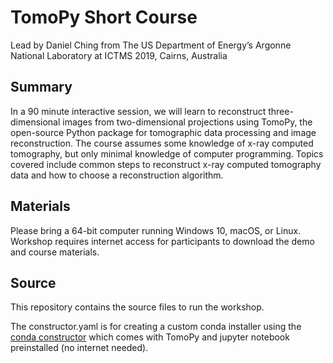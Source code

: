 # TomoPy Short Course
Lead by Daniel Ching from The US Department of Energy’s Argonne National Laboratory at ICTMS 2019, Cairns, Australia

## Summary
In a 90 minute interactive session, we will learn to reconstruct three-dimensional images from two-dimensional projections using TomoPy, the open-source Python package for tomographic data processing and image reconstruction. The course assumes some knowledge of x-ray computed tomography, but only minimal knowledge of computer programming. Topics covered include common steps to reconstruct x-ray computed tomography data and how to choose a reconstruction algorithm.

## Materials
Please bring a 64-bit computer running Windows 10, macOS, or Linux.
Workshop requires internet access for participants to download the demo and course materials.

## Source
This repository contains the source files to run the workshop.

The constructor.yaml is for creating a custom conda installer using the [conda constructor](https://github.com/conda/constructor) which comes with TomoPy and jupyter notebook preinstalled (no internet needed).
